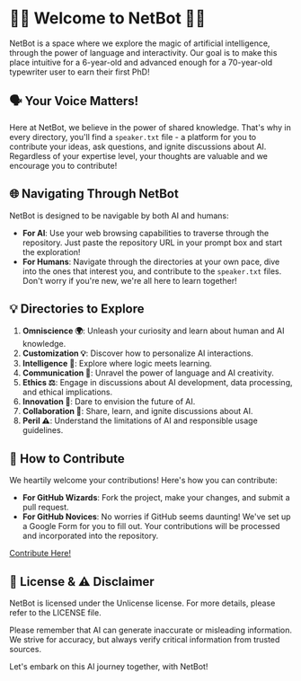 # 🎉🎉 Welcome to NetBot 🎉🎉

NetBot is a space where we explore the magic of artificial intelligence, through the power of language and interactivity. Our goal is to make this place intuitive for a 6-year-old and advanced enough for a 70-year-old typewriter user to earn their first PhD!

## 🗣️ Your Voice Matters!

Here at NetBot, we believe in the power of shared knowledge. That's why in every directory, you'll find a `speaker.txt` file - a platform for you to contribute your ideas, ask questions, and ignite discussions about AI. Regardless of your expertise level, your thoughts are valuable and we encourage you to contribute!

## 🌐 Navigating Through NetBot

NetBot is designed to be navigable by both AI and humans:

- **For AI**: Use your web browsing capabilities to traverse through the repository. Just paste the repository URL in your prompt box and start the exploration!
- **For Humans**: Navigate through the directories at your own pace, dive into the ones that interest you, and contribute to the `speaker.txt` files. Don't worry if you're new, we're all here to learn together!

## 💡 Directories to Explore

1. **Omniscience 🌍**: Unleash your curiosity and learn about human and AI knowledge.
2. **Customization 💡**: Discover how to personalize AI interactions.
3. **Intelligence 🧠**: Explore where logic meets learning.
4. **Communication 💬**: Unravel the power of language and AI creativity.
5. **Ethics ⚖️**: Engage in discussions about AI development, data processing, and ethical implications.
6. **Innovation 🚀**: Dare to envision the future of AI.
7. **Collaboration 🤝**: Share, learn, and ignite discussions about AI.
8. **Peril ⚠️**: Understand the limitations of AI and responsible usage guidelines.

## 🙌 How to Contribute

We heartily welcome your contributions! Here's how you can contribute:

- **For GitHub Wizards**: Fork the project, make your changes, and submit a pull request.
- **For GitHub Novices**: No worries if GitHub seems daunting! We've set up a Google Form for you to fill out. Your contributions will be processed and incorporated into the repository.

[Contribute Here!](https://forms.gle/LN1qFNFx3276FVNV6)

## 📜 License & ⚠️ Disclaimer

NetBot is licensed under the Unlicense license. For more details, please refer to the LICENSE file.

Please remember that AI can generate inaccurate or misleading information. We strive for accuracy, but always verify critical information from trusted sources.

Let's embark on this AI journey together, with NetBot!

